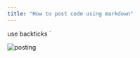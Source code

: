 ```yaml
---
title: "How to post code using markdown"
---
```


use backticks `

![posting](//discourse-user-assets.s3.amazonaws.com/original/2X/d/dfbf7e498cc825f0c6f35cf850d512f6c5a5f5b6.png)
